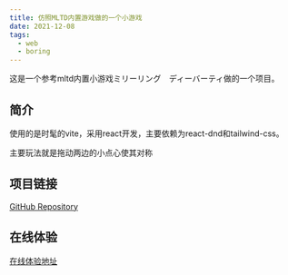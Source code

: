 ```yaml
---
title: 仿照MLTD内置游戏做的一个小游戏
date: 2021-12-08
tags:
  - web
  - boring
---
```


这是一个参考mltd内置小游戏ミリーリング　ディーバーティ做的一个项目。

## 简介


使用的是时髦的vite，采用react开发，主要依赖为react-dnd和tailwind-css。

主要玩法就是拖动两边的小点心使其对称

## 项目链接

[GitHub Repository](https://github.com/shadowdreamer/mirroring)

## 在线体验

[在线体验地址](https://mirroring.vercel.app/)

